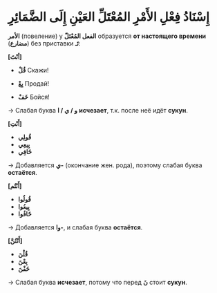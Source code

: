 ﻿
# إِسْنَادُ فِعْلِ الأَمْرِ المُعْتَلِّ العَيْنِ إِلَى الضَّمَائِرِ

**الأمر** (повеление) у **الفعل المُعْتَلّ** образуется **от настоящего времени** (**مضارع**) без приставки **تَـ**:

**[أنْتَ]**

-   **قُلْ**
Скажи! 
    
-   **بِعْ**
Продай! 
    
-   **خَفْ**
Бойся!
    
→ Слабая буква **و / ي / ا** **исчезает**, т.к. после неё идёт **сукун**.

 **[أَنْتِ]** 
-   **قُولِي**
-   **بِيعِي** 
-   **خَافِي**

→ Добавляется **ي-** (окончание жен. рода), поэтому слабая буква **остаётся**.

**[أَنْتُم]**

-   **قُولُوا**
-   **بِيعُوا** 
-   **خَافُوا**

→ Добавляется **وا-**, и слабая буква **остаётся**.

**[أَنْتُنَّ]**

-   **قُلْنَ**
-   **بِعْنَ**
-   **خَفْنَ**
    

→ Слабая буква **исчезает**, потому что перед **نَ** стоит **сукун**.


